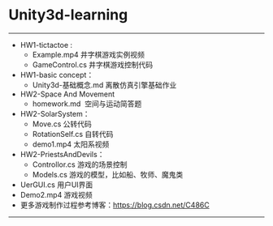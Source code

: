 # Unity3d-learning
---

 - HW1-tictactoe : 
   - Example.mp4   井字棋游戏实例视频
   - GameControl.cs   井字棋游戏控制代码
 - HW1-basic concept：
   - Unity3d-基础概念.md   离散仿真引擎基础作业
 - HW2-Space And Movement
   -  homework.md  空间与运动简答题
 - HW2-SolarSystem：
   -  Move.cs 公转代码
   -  RotationSelf.cs 自转代码
   -  demo1.mp4 太阳系视频
 - HW2-PriestsAndDevils：
   - Controllor.cs 游戏的场景控制
   - Models.cs 游戏的模型，比如船、牧师、魔鬼类
  - UerGUI.cs 用户UI界面
   - Demo2.mp4 游戏视频
 - 更多游戏制作过程参考博客：https://blog.csdn.net/C486C

---
